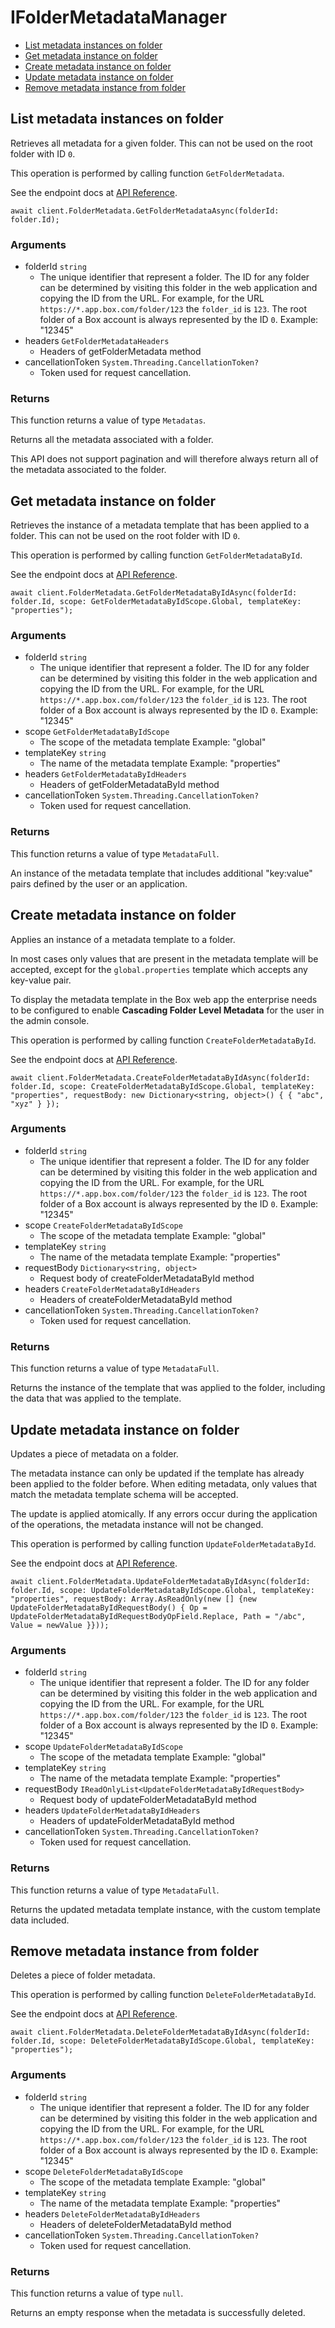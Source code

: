 # IFolderMetadataManager


- [List metadata instances on folder](#list-metadata-instances-on-folder)
- [Get metadata instance on folder](#get-metadata-instance-on-folder)
- [Create metadata instance on folder](#create-metadata-instance-on-folder)
- [Update metadata instance on folder](#update-metadata-instance-on-folder)
- [Remove metadata instance from folder](#remove-metadata-instance-from-folder)

## List metadata instances on folder

Retrieves all metadata for a given folder. This can not be used on the root
folder with ID `0`.

This operation is performed by calling function `GetFolderMetadata`.

See the endpoint docs at
[API Reference](https://developer.box.com/reference/get-folders-id-metadata/).

<!-- sample get_folders_id_metadata -->
```
await client.FolderMetadata.GetFolderMetadataAsync(folderId: folder.Id);
```

### Arguments

- folderId `string`
  - The unique identifier that represent a folder.  The ID for any folder can be determined by visiting this folder in the web application and copying the ID from the URL. For example, for the URL `https://*.app.box.com/folder/123` the `folder_id` is `123`.  The root folder of a Box account is always represented by the ID `0`. Example: "12345"
- headers `GetFolderMetadataHeaders`
  - Headers of getFolderMetadata method
- cancellationToken `System.Threading.CancellationToken?`
  - Token used for request cancellation.


### Returns

This function returns a value of type `Metadatas`.

Returns all the metadata associated with a folder.

This API does not support pagination and will therefore always return
all of the metadata associated to the folder.


## Get metadata instance on folder

Retrieves the instance of a metadata template that has been applied to a
folder. This can not be used on the root folder with ID `0`.

This operation is performed by calling function `GetFolderMetadataById`.

See the endpoint docs at
[API Reference](https://developer.box.com/reference/get-folders-id-metadata-id-id/).

<!-- sample get_folders_id_metadata_id_id -->
```
await client.FolderMetadata.GetFolderMetadataByIdAsync(folderId: folder.Id, scope: GetFolderMetadataByIdScope.Global, templateKey: "properties");
```

### Arguments

- folderId `string`
  - The unique identifier that represent a folder.  The ID for any folder can be determined by visiting this folder in the web application and copying the ID from the URL. For example, for the URL `https://*.app.box.com/folder/123` the `folder_id` is `123`.  The root folder of a Box account is always represented by the ID `0`. Example: "12345"
- scope `GetFolderMetadataByIdScope`
  - The scope of the metadata template Example: "global"
- templateKey `string`
  - The name of the metadata template Example: "properties"
- headers `GetFolderMetadataByIdHeaders`
  - Headers of getFolderMetadataById method
- cancellationToken `System.Threading.CancellationToken?`
  - Token used for request cancellation.


### Returns

This function returns a value of type `MetadataFull`.

An instance of the metadata template that includes
additional "key:value" pairs defined by the user or
an application.


## Create metadata instance on folder

Applies an instance of a metadata template to a folder.

In most cases only values that are present in the metadata template
will be accepted, except for the `global.properties` template which accepts
any key-value pair.

To display the metadata template in the Box web app the enterprise needs to be
configured to enable **Cascading Folder Level Metadata** for the user in the
admin console.

This operation is performed by calling function `CreateFolderMetadataById`.

See the endpoint docs at
[API Reference](https://developer.box.com/reference/post-folders-id-metadata-id-id/).

<!-- sample post_folders_id_metadata_id_id -->
```
await client.FolderMetadata.CreateFolderMetadataByIdAsync(folderId: folder.Id, scope: CreateFolderMetadataByIdScope.Global, templateKey: "properties", requestBody: new Dictionary<string, object>() { { "abc", "xyz" } });
```

### Arguments

- folderId `string`
  - The unique identifier that represent a folder.  The ID for any folder can be determined by visiting this folder in the web application and copying the ID from the URL. For example, for the URL `https://*.app.box.com/folder/123` the `folder_id` is `123`.  The root folder of a Box account is always represented by the ID `0`. Example: "12345"
- scope `CreateFolderMetadataByIdScope`
  - The scope of the metadata template Example: "global"
- templateKey `string`
  - The name of the metadata template Example: "properties"
- requestBody `Dictionary<string, object>`
  - Request body of createFolderMetadataById method
- headers `CreateFolderMetadataByIdHeaders`
  - Headers of createFolderMetadataById method
- cancellationToken `System.Threading.CancellationToken?`
  - Token used for request cancellation.


### Returns

This function returns a value of type `MetadataFull`.

Returns the instance of the template that was applied to the folder,
including the data that was applied to the template.


## Update metadata instance on folder

Updates a piece of metadata on a folder.

The metadata instance can only be updated if the template has already been
applied to the folder before. When editing metadata, only values that match
the metadata template schema will be accepted.

The update is applied atomically. If any errors occur during the
application of the operations, the metadata instance will not be changed.

This operation is performed by calling function `UpdateFolderMetadataById`.

See the endpoint docs at
[API Reference](https://developer.box.com/reference/put-folders-id-metadata-id-id/).

<!-- sample put_folders_id_metadata_id_id -->
```
await client.FolderMetadata.UpdateFolderMetadataByIdAsync(folderId: folder.Id, scope: UpdateFolderMetadataByIdScope.Global, templateKey: "properties", requestBody: Array.AsReadOnly(new [] {new UpdateFolderMetadataByIdRequestBody() { Op = UpdateFolderMetadataByIdRequestBodyOpField.Replace, Path = "/abc", Value = newValue }}));
```

### Arguments

- folderId `string`
  - The unique identifier that represent a folder.  The ID for any folder can be determined by visiting this folder in the web application and copying the ID from the URL. For example, for the URL `https://*.app.box.com/folder/123` the `folder_id` is `123`.  The root folder of a Box account is always represented by the ID `0`. Example: "12345"
- scope `UpdateFolderMetadataByIdScope`
  - The scope of the metadata template Example: "global"
- templateKey `string`
  - The name of the metadata template Example: "properties"
- requestBody `IReadOnlyList<UpdateFolderMetadataByIdRequestBody>`
  - Request body of updateFolderMetadataById method
- headers `UpdateFolderMetadataByIdHeaders`
  - Headers of updateFolderMetadataById method
- cancellationToken `System.Threading.CancellationToken?`
  - Token used for request cancellation.


### Returns

This function returns a value of type `MetadataFull`.

Returns the updated metadata template instance, with the
custom template data included.


## Remove metadata instance from folder

Deletes a piece of folder metadata.

This operation is performed by calling function `DeleteFolderMetadataById`.

See the endpoint docs at
[API Reference](https://developer.box.com/reference/delete-folders-id-metadata-id-id/).

<!-- sample delete_folders_id_metadata_id_id -->
```
await client.FolderMetadata.DeleteFolderMetadataByIdAsync(folderId: folder.Id, scope: DeleteFolderMetadataByIdScope.Global, templateKey: "properties");
```

### Arguments

- folderId `string`
  - The unique identifier that represent a folder.  The ID for any folder can be determined by visiting this folder in the web application and copying the ID from the URL. For example, for the URL `https://*.app.box.com/folder/123` the `folder_id` is `123`.  The root folder of a Box account is always represented by the ID `0`. Example: "12345"
- scope `DeleteFolderMetadataByIdScope`
  - The scope of the metadata template Example: "global"
- templateKey `string`
  - The name of the metadata template Example: "properties"
- headers `DeleteFolderMetadataByIdHeaders`
  - Headers of deleteFolderMetadataById method
- cancellationToken `System.Threading.CancellationToken?`
  - Token used for request cancellation.


### Returns

This function returns a value of type `null`.

Returns an empty response when the metadata is
successfully deleted.


